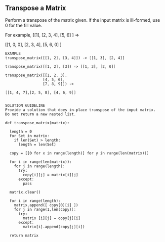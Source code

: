 ## Transpose a Matrix

Perform a transpose of the matrix given. 
If the input matrix is ill-formed, use 0 for the fill value. 

For example, 
[[1], 
 [2, 3, 4], 
 [5, 6]
] => 

[[1, 0, 0], 
 [2, 3, 4], 
 [5, 6, 0]
]

```
EXAMPLE 
transpose_matrix([[1, 2], [3, 4]]) -> [[1, 3], [2, 4]]

transpose_matrix([[1, 2], [3]) -> [[1, 3], [2, 0]]

transpose_matrix([[1, 2, 3], 
                 [4, 5, 6], 
                 [7, 8, 9]]) -> 

[[1, 4, 7],[2, 5, 8], [4, 6, 9]]


SOLUTION GUIDELINE
Provide a solution that does in-place transpose of the input matrix. 
Do not return a new nested list.
```


```
def transpose_matrix(matrix):
  
  length = 0
  for Set in matrix:
    if len(Set) > length:
      length = len(Set)
      
  copy = [[0 for x in range(length)] for y in range(len(matrix))] 
  
  for i in range(len(matrix)):
    for j in range(length):
      try:
        copy[i][j] = matrix[i][j]
      except:
        pass 
  
  matrix.clear()
  
  for i in range(length):
    matrix.append([ copy[0][i] ])
    for j in range(1,len(copy)):
      try:
        matrix [i][j] = copy[j][i]
      except:
        matrix[i].append(copy[j][i])
      
  return matrix
     
```
